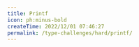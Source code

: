 ```yaml
---
title: Printf
icon: ph:minus-bold
createTime: 2022/12/01 07:46:27
permalink: /type-challenges/hard/printf/
---
```


